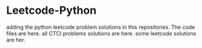 # Leetcode-Python
adding the python leetcode problem solutions in this repositories. 
The code files are here.
all CTCI problems solutions are here.
some leetcode solutions are her.




















































































































































































































































































































































































































































































































































































































































